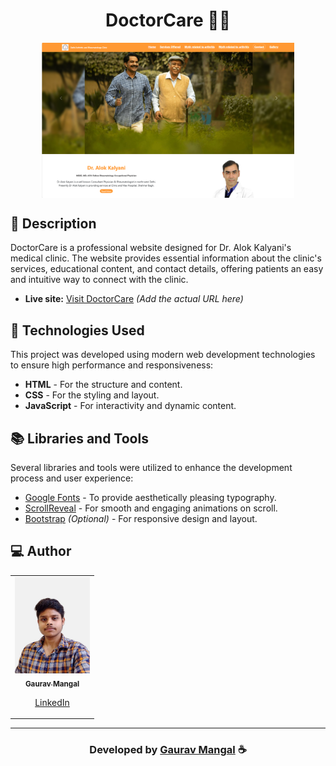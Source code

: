 <h1 align="center">
DoctorCare 👨‍⚕️
</h1>

<img src="./pages/images/website.png" alt="DoctorCare Website Screenshot" style="display: block; margin-left: auto; margin-right: auto; max-width: 80%; height: auto;">

## 📝 Description

DoctorCare is a professional website designed for Dr. Alok Kalyani's medical clinic. The website provides essential information about the clinic's services, educational content, and contact details, offering patients an easy and intuitive way to connect with the clinic.

- **Live site:** [Visit DoctorCare](#) *(Add the actual URL here)*

## 🚀 Technologies Used

This project was developed using modern web development technologies to ensure high performance and responsiveness:

- **HTML** - For the structure and content.
- **CSS** - For the styling and layout.
- **JavaScript** - For interactivity and dynamic content.

## 📚 Libraries and Tools

Several libraries and tools were utilized to enhance the development process and user experience:

- [Google Fonts](https://fonts.google.com/) - To provide aesthetically pleasing typography.
- [ScrollReveal](https://scrollrevealjs.org/) - For smooth and engaging animations on scroll.
- [Bootstrap](https://getbootstrap.com/) *(Optional)* - For responsive design and layout.

## 💻 Author

<table align="center">
<tr>
<td align="center">
<a href="https://github.com/gaurav1021">
<img src="./pages/images/Gaurav_Mangal.jpeg" width="120px;" alt="Gaurav Mangal"/><br>
<sub>
<b>Gaurav Mangal</b>
</sub>
</a>
<p align="center">
<a href="https://www.linkedin.com/in/gaurav-mangal-0141981a8/">
<i class="bi bi-linkedin"></i> LinkedIn
</a>
</p>
</td>
</tr>
</table>

-----

<h3 align="center"> Developed by <a href="https://www.linkedin.com/in/gaurav-mangal-0141981a8/">Gaurav Mangal</a> ☕</h3>
